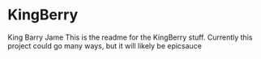 # KingBerry
King Barry Jame
This is the readme for the KingBerry stuff. Currently this project could 
go many ways, but it will likely be epicsauce
